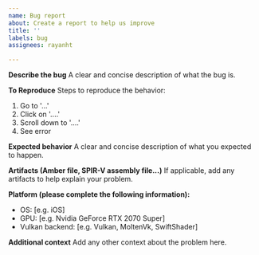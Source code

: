 ```yaml
---
name: Bug report
about: Create a report to help us improve
title: ''
labels: bug
assignees: rayanht

---
```


**Describe the bug**
A clear and concise description of what the bug is.

**To Reproduce**
Steps to reproduce the behavior:
1. Go to '...'
2. Click on '....'
3. Scroll down to '....'
4. See error

**Expected behavior**
A clear and concise description of what you expected to happen.

**Artifacts (Amber file, SPIR-V assembly file...)**
If applicable, add any artifacts to help explain your problem.

**Platform (please complete the following information):**
 - OS: [e.g. iOS]
 - GPU: [e.g. Nvidia GeForce RTX 2070 Super]
 - Vulkan backend: [e.g. Vulkan, MoltenVk, SwiftShader]

**Additional context**
Add any other context about the problem here.
